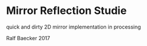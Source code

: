 # Mirror Reflection Studie

quick and dirty 2D mirror implementation in processing

Ralf Baecker 2017
